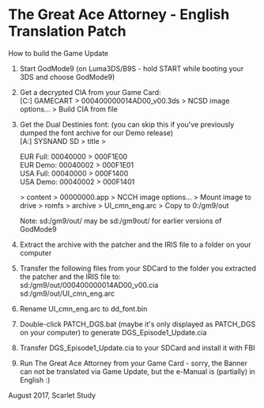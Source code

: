 The Great Ace Attorney - English Translation Patch
============================

How to build the Game Update

1) Start GodMode9 (on Luma3DS/B9S - hold START while booting your 3DS and choose GodMode9)

2) Get a decrypted CIA from your Game Card:  
	[C:] GAMECART > 000400000014AD00_v00.3ds > NCSD image options... > Build CIA from file

3) Get the Dual Destinies font:	(you can skip this if you've previously dumped the font archive for our Demo release)  
	[A:] SYSNAND SD > title >
	
	EUR Full: 00040000 > 000F1E00  
	EUR Demo: 00040002 > 000F1E01  
	USA Full: 00040000 > 000F1400  
	USA Demo: 00040002 > 000F1401  
	
	\> content > 00000000.app > NCCH image options... > Mount image to drive > romfs > archive > UI_cmn_eng.arc > Copy to 0:/gm9/out

	Note: sd:/gm9/out/ may be sd:/gm9out/ for earlier versions of GodMode9

4) Extract the archive with the patcher and the IRIS file to a folder on your computer

4) Transfer the following files from your SDCard to the folder you extracted the patcher and the IRIS file to:
	sd:/gm9/out/000400000014AD00_v00.cia  
	sd:/gm9/out/UI_cmn_eng.arc  


5) Rename UI_cmn_eng.arc to dd_font.bin

6) Double-click PATCH_DGS.bat (maybe it's only displayed as PATCH_DGS on your computer) to generate DGS_Episode1_Update.cia

7) Transfer DGS_Episode1_Update.cia to your SDCard and install it with FBI

8) Run The Great Ace Attorney from your Game Card - sorry, the Banner can not be translated via Game Update, but the e-Manual is (partially) in English :)

August 2017, Scarlet Study
